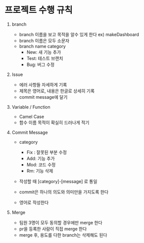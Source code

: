 # 프로젝트 수행 규칙

1. branch 
   - branch  이름을 보고 목적을 알수 있게 한다  ex) makeDashboard
   - branch 이름은 모두 소문자
   - branch name category
     - New: 새 기능 추가
     - Test:  테스트 브랜치
     - Bug:  버그 수정

2. Issue
   - 에러 사항들 자세하게 기록
   - 제목은 영어로, 내용은 한글로 상세히 기록
   - commit message에 달기

3. Variable / Function
   - Camel Case
   - 함수 이름 목적이 확실히 드러나게 적기

4. Commit Message

   - category
     - Fix : 잘못된 부분 수정
     - Add: 기능 추가
     - Mod: 코드 수정
     - Rm: 기능 삭제

   - 작성할 때 [category]-[message] 로 통일
   - commit은 하나의 의도와 의미만을 가지도록 한다
   - 영어로 작성한다

5. Merge
   - 팀원 3명이 모두 동의할 경우에만 merge 한다
   - pr을 등록한 사람이 직접 merge 한다
   - merge  후, 용도를 다한 branch는 삭제해도 된다

